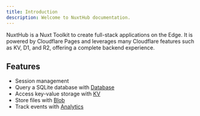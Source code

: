 ```yaml
---
title: Introduction
description: Welcome to NuxtHub documentation.
---
```


NuxtHub is a Nuxt Toolkit to create full-stack applications on the Edge. It is powered by Cloudflare Pages and leverages many Cloudflare features such as KV, D1, and R2, offering a complete backend experience.

## Features

- Session management
- Query a SQLite database with [Database](/usage/database)
- Access key-value storage with [KV](/usage/kv)
- Store files with [Blob](/usage/blob)
- Track events with [Analytics](/usage/analytics)
